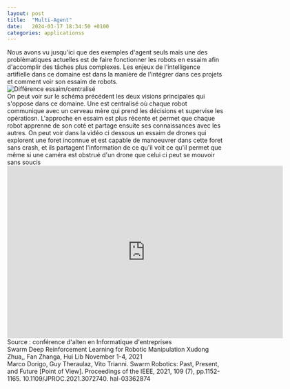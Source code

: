 ```yaml
---
layout: post
title:  "Multi-Agent"
date:   2024-03-17 18:34:50 +0100
categories: applicationss
---
```

<link rel="stylesheet" href="https://picorba.github.io/Rapport-veille-technologique/assets/css/theme_dark.css">
<div class="texte">
Nous avons vu jusqu'ici que des exemples d'agent seuls mais une des problèmatiques actuelles est de faire fonctionner les robots en essaim afin d'accomplir des tâches plus complexes. Les enjeux de l'intelligence artifielle dans ce domaine est dans la manière de l'intégrer dans ces projets et comment voir son essaim de robots.
</div>
 <img src="https://picorba.github.io/Rapport-veille-technologique/assets/images/swarm.png" alt="Différence essaim/centralisé"><br>
<div class="texte">
On peut voir sur le schéma précédent les deux visions principales qui s'oppose dans ce domaine. Une est centralisé où chaque robot communique avec un cerveau mère qui prend les décisions et supervise les opératiosn. L'approche en essaim est plus récente et permet que chaque robot apprenne de son coté et partage ensuite ses connaissances avec les autres. On peut voir dans la vidéo ci dessous un essaim de drones qui explorent une foret inconnue et est capable de manoeuvrer dans cette foret sans crash, et ils partagent l'information de ce qu'il voit ce qu'il permet que même si une caméra est obstrué d'un drone que celui ci peut se mouvoir sans soucis
</div>

<iframe width="640" height="400" src="https://www.youtube.com/embed/P9ZbipO8vxM" frameborder="0" allowfullscreen></iframe>
<div class="texte">
Source : conférence d'alten en Informatique d'entreprises <br>
 Swarm Deep Reinforcement Learning for Robotic Manipulation 
Xudong Zhua,, Fan Zhanga, Hui Lib  November 1-4, 2021 
<br>
Marco Dorigo, Guy Theraulaz, Vito Trianni. Swarm Robotics: Past, Present, and Future [Point of View]. Proceedings of the IEEE, 2021, 109 (7), pp.1152-1165. 10.1109/JPROC.2021.3072740. hal-03362874
<br>
</div>